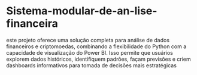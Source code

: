 # Sistema-modular-de-an-lise-financeira
este projeto oferece uma solução completa para análise de dados financeiros e criptomoedas, combinando a flexibilidade do Python com a capacidade de visualização do Power BI. Isso permite que usuários explorem dados históricos, identifiquem padrões, façam previsões e criem dashboards informativos para tomada de decisões mais estratégicas
